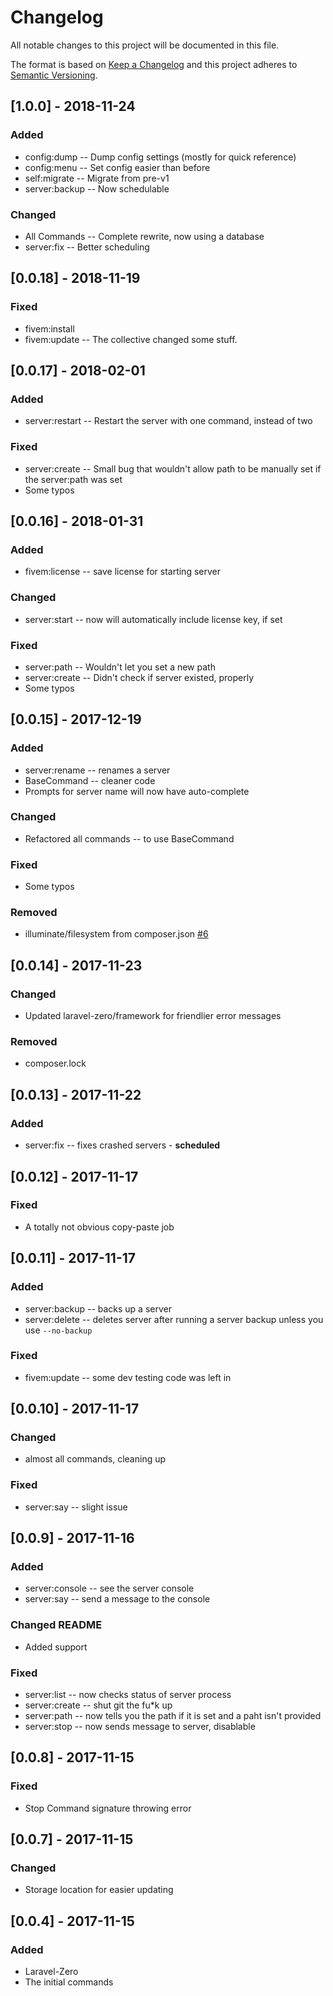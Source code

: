 # Changelog
All notable changes to this project will be documented in this file.

The format is based on [Keep a Changelog](http://keepachangelog.com/en/1.0.0/)
and this project adheres to [Semantic Versioning](http://semver.org/spec/v2.0.0.html).

## [1.0.0] - 2018-11-24
### Added
- config:dump -- Dump config settings (mostly for quick reference)
- config:menu -- Set config easier than before
- self:migrate -- Migrate from pre-v1
- server:backup -- Now schedulable
### Changed
- All Commands -- Complete rewrite, now using a database
- server:fix -- Better scheduling

## [0.0.18] - 2018-11-19
### Fixed
- fivem:install
- fivem:update -- The collective changed some stuff.

## [0.0.17] - 2018-02-01
### Added
- server:restart -- Restart the server with one command, instead of two
### Fixed
- server:create -- Small bug that wouldn't allow path to be manually set if the server:path was set
- Some typos

## [0.0.16] - 2018-01-31
### Added
- fivem:license -- save license for starting server
### Changed
- server:start -- now will automatically include license key, if set
### Fixed
- server:path -- Wouldn't let you set a new path
- server:create -- Didn't check if server existed, properly
- Some typos

## [0.0.15] - 2017-12-19
### Added
- server:rename -- renames a server
- BaseCommand -- cleaner code
- Prompts for server name will now have auto-complete
### Changed
- Refactored all commands -- to use BaseCommand
### Fixed
- Some typos
### Removed
- illuminate/filesystem from composer.json [#6](https://github.com/TNovalis/FiveM-ServerManager/pull/6)

## [0.0.14] - 2017-11-23
### Changed
- Updated laravel-zero/framework for friendlier error messages
### Removed
- composer.lock

## [0.0.13] - 2017-11-22
### Added
- server:fix -- fixes crashed servers - **scheduled**

## [0.0.12] - 2017-11-17
### Fixed
- A totally not obvious copy-paste job

## [0.0.11] - 2017-11-17
### Added
- server:backup -- backs up a server
- server:delete -- deletes server after running a server backup unless you use `--no-backup`
### Fixed
- fivem:update -- some dev testing code was left in

## [0.0.10] - 2017-11-17
### Changed
- almost all commands, cleaning up
### Fixed
- server:say -- slight issue

## [0.0.9] - 2017-11-16
### Added
- server:console -- see the server console
- server:say -- send a message to the console
### Changed README
- Added support
### Fixed
- server:list -- now checks status of server process
- server:create -- shut git the fu*k up
- server:path -- now tells you the path if it is set and a paht isn't provided
- server:stop -- now sends message to server, disablable

## [0.0.8] - 2017-11-15
### Fixed
- Stop Command signature throwing error

## [0.0.7] - 2017-11-15
### Changed
- Storage location for easier updating

## [0.0.4] - 2017-11-15
### Added
- Laravel-Zero
- The initial commands
